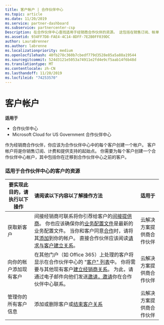 ```yaml
---
title: 客户帐户 | 合作伙伴中心
ms.topic: article
ms.date: 11/20/2019
ms.service: partner-dashboard
ms.subservice: partnercenter-csp
Description: 在合作伙伴中心查找适用于经销商合作伙伴的资源。 这包括在销售订阅、帐单或产品/服务支持之前需要创建客户帐户。
ms.assetid: 934FF7D8-FAE4-4C14-8DFF-7E2B0FF039DC
author: LauraBrenner
ms.author: labrenne
ms.localizationpriority: medium
ms.openlocfilehash: 40fb278c360b7cbedf779d3528e85a5a88a19544
ms.sourcegitcommit: 524d3121e5053a74911e2fd4e9cf5aab14f6b48d
ms.translationtype: MT
ms.contentlocale: zh-CN
ms.lasthandoff: 11/20/2019
ms.locfileid: "74253570"
---
```

# <a name="customer-accounts"></a>客户帐户

**适用于**

-  合作伙伴中心
-  Microsoft Cloud for US Government 合作伙伴中心


作为经销商合作伙伴，你应该为合作伙伴中心中的每个客户创建一个帐户。 客户帐户将是你销售订阅、计费和提供支持的起始点。 你需要为每个客户创建一个合作伙伴中心帐户，其中包括你在迁移到合作伙伴中心之前的客户。

### <a name="resources-for-working-with-your-customers-on-the-partner-center"></a>适用于合作伙伴中心的客户的资源

|**要实现此目的，请执行以下操作**   |**请阅读以下内容以了解操作方法**   |**适用于**|
|-----------------|:----------------------------|:--------------|
|获取新客户|间接经销商可联系将你引荐给客户的[间接提供商](indirect-reseller-tasks-in-partner-center.md)。 你也应该确保你的[业务配置文件](create-a-marketing-profile.md)是最新的业务配置文件。 当你和客户同意[合作](responding-to-referrals.md)时，请将其[添加](add-a-new-customer.md)到你的帐户。 直接合作伙伴应该阅读[请求与客户建立关系](request-a-relationship-with-a-customer.md)。|云解决方案提供商合作伙伴|
|向你的帐户添加现有客户   | 在其他门户（如 Office 365）上处理的客户将显示在合作伙伴中心的 "[客户" 列表](see-your-customer-list.md)中。 你将需要与其他现有客户[建立经销商关系](indirect-reseller-tasks-in-partner-center.md)。 为此，请通过电子邮件向他们发送[邀请，邀请](responding-to-referrals.md)你在合作伙伴中心联系。   | 云解决方案提供商合作伙伴   |
|管理你的所有客户信息   | 添加或删除客户或[结束客户关系](remove-a-relationship.md)|   云解决方案提供商合作伙伴 |